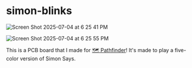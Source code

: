 # simon-blinks

![Screen Shot 2025-07-04 at 6 25 41 PM](https://github.com/user-attachments/assets/29484c9b-eef5-4a2b-aa38-dc087f5fd60f)

![Screen Shot 2025-07-04 at 6 25 55 PM](https://github.com/user-attachments/assets/88f85416-7531-4b9a-bde8-0a35ae23e9a0)

This is a PCB board that I made for [🗺️ Pathfinder](https://pathfinder.hackclub.com/)! It's made to play a five-color version of Simon Says.
